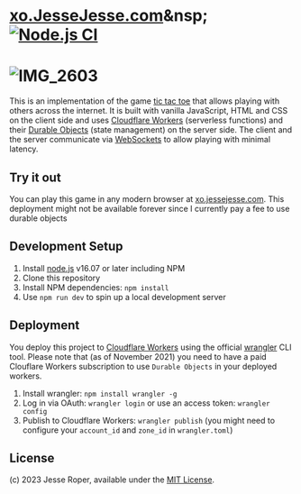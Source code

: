 # <a href="https://xo.JesseJesse.com">xo.JesseJesse.com</a>&nsp;[![Node.js CI](https://github.com/sudo-self/xo.JesseJesse.com/actions/workflows/node.js.yml/badge.svg?branch=main)](https://github.com/sudo-self/xo.JesseJesse.com/actions/workflows/node.js.yml)
# ![IMG_2603](https://github.com/sudo-self/xo.JesseJesse.com/assets/119916323/750e04cf-fb0c-4d46-bdfe-a19a4c9243cc)

This is an implementation of the game [tic tac toe](https://en.wikipedia.org/wiki/Tic-tac-toe) that allows playing with others across the internet. It is built with vanilla JavaScript, HTML and CSS on the client side and uses [Cloudflare Workers](https://workers.cloudflare.com/) (serverless functions) and their [Durable Objects](https://blog.cloudflare.com/introducing-workers-durable-objects/) (state management) on the server side. The client and the server communicate via [WebSockets](https://developer.mozilla.org/en-US/docs/Web/API/WebSockets_API) to allow playing with minimal latency.

## Try it out

You can play this game in any modern browser at [xo.jessejesse.com](https://xo.jessejesse.com/). This deployment might not be available forever since I currently pay a fee to use durable objects

## Development Setup

1. Install [node.js](https://nodejs.org/) v16.07 or later including NPM
2. Clone this repository
3. Install NPM dependencies: `npm install`
4. Use `npm run dev` to spin up a local development server

## Deployment

You deploy this project to [Cloudflare Workers](https://workers.cloudflare.com/) using the official [wrangler](https://developers.cloudflare.com/workers/cli-wrangler/install-update) CLI tool. Please note that (as of November 2021) you need to have a paid Clouflare Workers subscription to use `Durable Objects` in your deployed workers.

1. Install wrangler: `npm install wrangler -g`
2. Log in via OAuth: `wrangler login` or use an access token: `wrangler config`
3. Publish to Cloudflare Workers: `wrangler publish` (you might need to configure your `account_id` and `zone_id` in `wrangler.toml`)


## License

(c) 2023 Jesse Roper, available under the [MIT License](./LICENSE).
